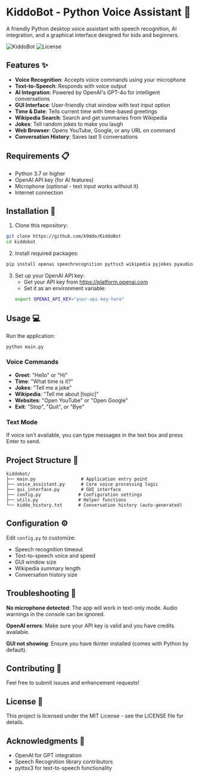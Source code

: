 # KiddoBot - Python Voice Assistant 🤖

A friendly Python desktop voice assistant with speech recognition, AI integration, and a graphical interface designed for kids and beginners.

![KiddoBot](https://img.shields.io/badge/Python-3.7+-blue.svg)
![License](https://img.shields.io/badge/license-MIT-green.svg)

## Features ✨

- **Voice Recognition**: Accepts voice commands using your microphone
- **Text-to-Speech**: Responds with voice output
- **AI Integration**: Powered by OpenAI's GPT-4o for intelligent conversations
- **GUI Interface**: User-friendly chat window with text input option
- **Time & Date**: Tells current time with time-based greetings
- **Wikipedia Search**: Search and get summaries from Wikipedia
- **Jokes**: Tell random jokes to make you laugh
- **Web Browser**: Opens YouTube, Google, or any URL on command
- **Conversation History**: Saves last 5 conversations

## Requirements 📋

- Python 3.7 or higher
- OpenAI API key (for AI features)
- Microphone (optional - text input works without it)
- Internet connection

## Installation 🚀

1. Clone this repository:
```bash
git clone https://github.com/k9ddo/KiddoBot
cd kiddobot
```

2. Install required packages:
```bash
pip install openai speechrecognition pyttsx3 wikipedia pyjokes pyaudio
```

3. Set up your OpenAI API key:
   - Get your API key from https://platform.openai.com
   - Set it as an environment variable:
   ```bash
   export OPENAI_API_KEY="your-api-key-here"
   ```

## Usage 💻

Run the application:
```bash
python main.py
```

### Voice Commands

- **Greet**: "Hello" or "Hi"
- **Time**: "What time is it?"
- **Jokes**: "Tell me a joke"
- **Wikipedia**: "Tell me about [topic]"
- **Websites**: "Open YouTube" or "Open Google"
- **Exit**: "Stop", "Quit", or "Bye"

### Text Mode

If voice isn't available, you can type messages in the text box and press Enter to send.

## Project Structure 📁

```
kiddobot/
├── main.py                 # Application entry point
├── voice_assistant.py      # Core voice processing logic
├── gui_interface.py        # GUI interface
├── config.py              # Configuration settings
├── utils.py               # Helper functions
└── kiddo_history.txt      # Conversation history (auto-generated)
```

## Configuration ⚙️

Edit `config.py` to customize:
- Speech recognition timeout
- Text-to-speech voice and speed
- GUI window size
- Wikipedia summary length
- Conversation history size

## Troubleshooting 🔧

**No microphone detected**: The app will work in text-only mode. Audio warnings in the console can be ignored.

**OpenAI errors**: Make sure your API key is valid and you have credits available.

**GUI not showing**: Ensure you have tkinter installed (comes with Python by default).

## Contributing 🤝

Feel free to submit issues and enhancement requests!

## License 📄

This project is licensed under the MIT License - see the LICENSE file for details.

## Acknowledgments 🙏

- OpenAI for GPT integration
- Speech Recognition library contributors
- pyttsx3 for text-to-speech functionality
